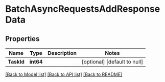 # BatchAsyncRequestsAddResponseData

## Properties
Name | Type | Description | Notes
------------ | ------------- | ------------- | -------------
**TaskId** | **int64** |  | [optional] [default to null]

[[Back to Model list]](../README.md#documentation-for-models) [[Back to API list]](../README.md#documentation-for-api-endpoints) [[Back to README]](../README.md)


